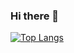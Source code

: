 ### Hi there 👋

[![Top Langs](https://github-readme-stats.vercel.app/api/top-langs/?username=moonimooni&exclude_repo=moonimooni/19-1st-whiteSpace-backend,moonimooni/19-2nd-Younggulart-backend&langs_count=10)](https://github.com/moonimooni/github-readme-stats)

